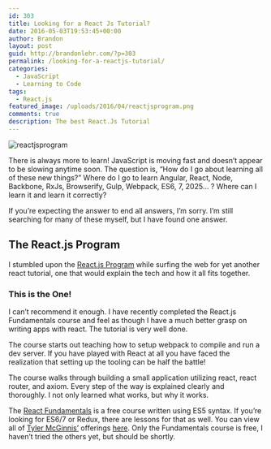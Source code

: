 ```yaml
---
id: 303
title: Looking for a React Js Tutorial?
date: 2016-05-03T19:53:45+00:00
author: Brandon
layout: post
guid: http://brandonlehr.com/?p=303
permalink: /looking-for-a-reactjs-tutorial/
categories:
  - JavaScript
  - Learning to Code
tags:
  - React.js
featured_image: /uploads/2016/04/reactjsprogram.png
comments: true
description: The best React.Js Tutorial
---
```

<img src="{{ site.baseurl }}{{ page.featured_image }}" alt="reactjsprogram" class="" />

There is always more to learn! JavaScript is moving fast and doesn&#8217;t appear to be slowing anytime soon. The question is, &#8220;How do I go about learning all of these new things?&#8221; Where do I go to learn Angular, React, Node, Backbone, RxJs, Browserify, Gulp, Webpack, ES6, 7, 2025&#8230; ? Where can I learn it and learn it correctly?

If you&#8217;re expecting the answer to end all answers, I&#8217;m sorry. I&#8217;m still searching for many of these myself, but I have found one answer.<!--more-->

## The React.js Program

I stumbled upon the [React.js Program](http://courses.reactjsprogram.com/courses/reactjsfundamentals) while surfing the web for yet another react tutorial, one that would explain the tech and how it all fits together.

### This is the One!

I can&#8217;t recommend it enough. I have recently completed the React.js Fundamentals course and feel as though I have a much better grasp on writing apps with react. The tutorial is very well done.

The course starts out teaching how to setup webpack to compile and run a dev server. If you have played with React at all you have faced the realization that setting up the tooling can be half the battle!

The course walks through building a small application utilizing react, react router, and axiom. Every step of the way is explained clearly and thoroughly. I not only learned what works, but why it works.

The [React Fundamentals](http://courses.reactjsprogram.com/courses/reactjsfundamentals) is a free course written using ES5 syntax. If you&#8217;re looking for ES6/7 or Redux, there are lessons for that as well. You can view all of [Tyler McGinnis&#8217;](https://twitter.com/tylermcginnis33) offerings [here](http://www.reactjsprogram.com/). Only the Fundamentals course is free, I haven&#8217;t tried the others yet, but should be shortly.
